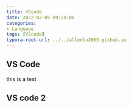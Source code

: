```yaml
---
title: VScode
date: 2022-02-05 09:28:08
categories: 
- Language
tags: [VScode]
typora-root-url: ../../allenlu2009.github.io
---
```


<script type="text/x-mathjax-config">
MathJax.Hub.Config({
  TeX: { equationNumbers: { autoNumber: "AMS" } }
});
</script>


## VS Code

this is a test



## VS code 2
